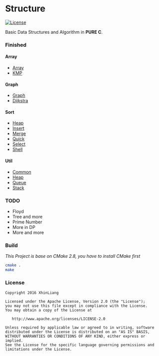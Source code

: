 # Structure
[![License](https://img.shields.io/badge/license-Apache%202-blue.svg)](http://www.apache.org/licenses/LICENSE-2.0)

Basic Data Structures and Algorithm in **PURE C**.

### Finished
#### Array
- [Array](https://github.com/XhinLiang/Structure/blob/master/array/array.c)
- [KMP](https://github.com/XhinLiang/Structure/blob/master/array/kmp.c)

#### Graph
- [Graph](https://github.com/XhinLiang/Structure/blob/master/graph/graph.c)
- [Dijkstra](https://github.com/XhinLiang/Structure/blob/master/graph/dijkstra.c)

#### Sort
- [Heap](https://github.com/XhinLiang/Structure/blob/master/sort/heap_sort.c)
- [Insert](https://github.com/XhinLiang/Structure/blob/master/sort/insert_sort.c)
- [Merge](https://github.com/XhinLiang/Structure/blob/master/sort/merge_sort.c)
- [Quick](https://github.com/XhinLiang/Structure/blob/master/sort/quick_sort.c)
- [Select](https://github.com/XhinLiang/Structure/blob/master/sort/select_sort.c)
- [Shell](https://github.com/XhinLiang/Structure/blob/master/sort/shell_sort.c)

#### Util
- [Common](https://github.com/XhinLiang/Structure/blob/master/util/common.c)
- [Heap](https://github.com/XhinLiang/Structure/blob/master/util/heap.c)
- [Queue](https://github.com/XhinLiang/Structure/blob/master/util/queue.c)
- [Stack](https://github.com/XhinLiang/Structure/blob/master/util/Stack.c)

### TODO
- Floyd
- Tree and more
- Prime Number
- More in DP
- More and more

### Build
*This Project is base on CMake 2.8, you have to install CMake first*

``` bash
cmake .
make
```

### License

    Copyright 2016 XhinLiang

    Licensed under the Apache License, Version 2.0 (the "License");
    you may not use this file except in compliance with the License.
    You may obtain a copy of the License at

       http://www.apache.org/licenses/LICENSE-2.0

    Unless required by applicable law or agreed to in writing, software
    distributed under the License is distributed on an "AS IS" BASIS,
    WITHOUT WARRANTIES OR CONDITIONS OF ANY KIND, either express or implied.
    See the License for the specific language governing permissions and
    limitations under the License.

